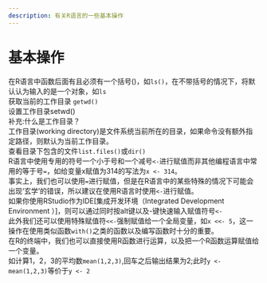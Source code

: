 ```yaml
---
description: 有关R语言的一些基本操作
---
```


# 基本操作

在R语言中函数后面有且必须有一个括号()，如`ls()`，在不带括号的情况下，将默认认为输入的是一个对象，如`ls`\
获取当前的工作目录 `getwd()`\
设置工作目录setwd()\
补充:什么是工作目录？\
工作目录(working directory)是文件系统当前所在的目录，如果命令没有额外指定路径，则默认为当前工作目录。\
查看目录下包含的文件`list.files()`或`dir()`\
R语言中使用专用的符号一个小于号和一个减号`<-`进行赋值而非其他编程语言中常用的等于号`=`，如给变量x赋值为314的写法为`x <- 314`。\
事实上，我们也可以使用`=`进行赋值，但是在R语言中的某些特殊的情况下可能会出现‘玄学’的错误，所以建议在使用R语言时使用`<-`进行赋值。\
如果你使用RStudio作为IDE\[集成开发环境（Integrated Development Environment ）]，则可以通过同时按alt键以及-键快速输入赋值符号`<-`\
此外我们还可以使用特殊赋值符`<<-`强制赋值给一个全局变量，如`x <<- 5`，这一操作在使用类似函数`with()`之类的函数以及编写函数时十分的重要。\
在R的终端中，我们也可以直接使用R函数进行运算，以及把一个R函数运算赋值给一个变量。\
如计算1，2，3的平均数`mean(1,2,3)`,回车之后输出结果为2;此时`y <- mean(1,2,3)`等价于`y <- 2`
